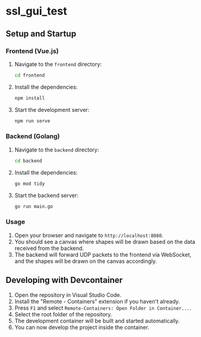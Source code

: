 # ssl_gui_test

## Setup and Startup

### Frontend (Vue.js)

1. Navigate to the `frontend` directory:
   ```bash
   cd frontend
   ```

2. Install the dependencies:
   ```bash
   npm install
   ```

3. Start the development server:
   ```bash
   npm run serve
   ```

### Backend (Golang)

1. Navigate to the `backend` directory:
   ```bash
   cd backend
   ```

2. Install the dependencies:
   ```bash
   go mod tidy
   ```

3. Start the backend server:
   ```bash
   go run main.go
   ```

### Usage

1. Open your browser and navigate to `http://localhost:8080`.
2. You should see a canvas where shapes will be drawn based on the data received from the backend.
3. The backend will forward UDP packets to the frontend via WebSocket, and the shapes will be drawn on the canvas accordingly.

## Developing with Devcontainer

1. Open the repository in Visual Studio Code.
2. Install the "Remote - Containers" extension if you haven't already.
3. Press `F1` and select `Remote-Containers: Open Folder in Container...`.
4. Select the root folder of the repository.
5. The development container will be built and started automatically.
6. You can now develop the project inside the container.
